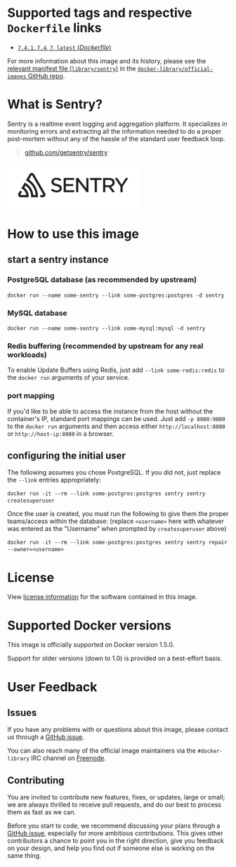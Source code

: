 # Supported tags and respective `Dockerfile` links

-	[`7.4.1`, `7.4`, `7`, `latest` (*Dockerfile*)](https://github.com/docker-library/sentry/blob/3ed50226bd7e1aeb8cfcfd542ee452e84f97a4e2/Dockerfile)

For more information about this image and its history, please see the [relevant manifest file (`library/sentry`)](https://github.com/docker-library/official-images/blob/master/library/sentry) in the [`docker-library/official-images` GitHub repo](https://github.com/docker-library/official-images).

# What is Sentry?

Sentry is a realtime event logging and aggregation platform. It specializes in monitoring errors and extracting all the information needed to do a proper post-mortem without any of the hassle of the standard user feedback loop.

> [github.com/getsentry/sentry](https://github.com/getsentry/sentry)

![logo](https://raw.githubusercontent.com/docker-library/docs/master/sentry/logo.png)

# How to use this image

## start a sentry instance

### PostgreSQL database (as recommended by upstream)

	docker run --name some-sentry --link some-postgres:postgres -d sentry

### MySQL database

	docker run --name some-sentry --link some-mysql:mysql -d sentry

### Redis buffering (recommended by upstream for any real workloads)

To enable Update Buffers using Redis, just add `--link some-redis:redis` to the `docker run` arguments of your service.

### port mapping

If you'd like to be able to access the instance from the host without the container's IP, standard port mappings can be used. Just add `-p 8080:9000` to the `docker run` arguments and then access either `http://localhost:8080` or `http://host-ip:8080` in a browser.

## configuring the initial user

The following assumes you chose PostgreSQL. If you did not, just replace the `--link` entries appropriately:

	docker run -it --rm --link some-postgres:postgres sentry sentry createsuperuser

Once the user is created, you must run the following to give them the proper teams/access within the database: (replace `<username>` here with whatever was entered as the "Username" when prompted by `createsuperuser` above)

	docker run -it --rm --link some-postgres:postgres sentry sentry repair --owner=<username>

# License

View [license information](https://github.com/getsentry/sentry/blob/master/LICENSE) for the software contained in this image.

# Supported Docker versions

This image is officially supported on Docker version 1.5.0.

Support for older versions (down to 1.0) is provided on a best-effort basis.

# User Feedback

## Issues

If you have any problems with or questions about this image, please contact us through a [GitHub issue](https://github.com/docker-library/sentry/issues).

You can also reach many of the official image maintainers via the `#docker-library` IRC channel on [Freenode](https://freenode.net).

## Contributing

You are invited to contribute new features, fixes, or updates, large or small; we are always thrilled to receive pull requests, and do our best to process them as fast as we can.

Before you start to code, we recommend discussing your plans through a [GitHub issue](https://github.com/docker-library/sentry/issues), especially for more ambitious contributions. This gives other contributors a chance to point you in the right direction, give you feedback on your design, and help you find out if someone else is working on the same thing.
